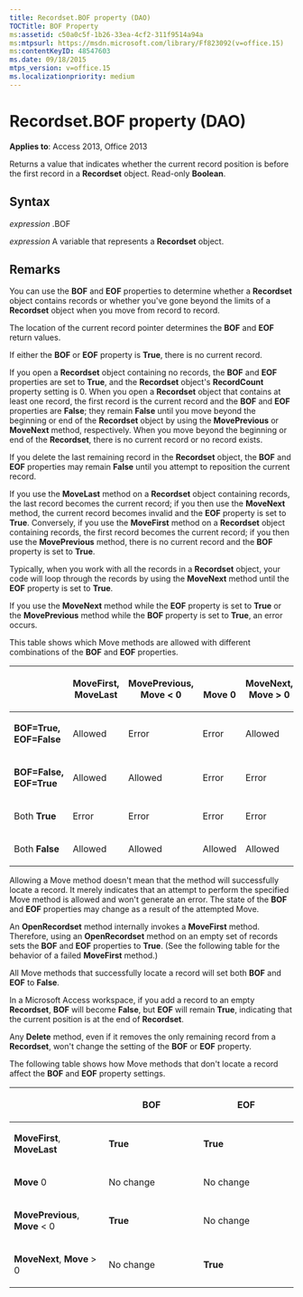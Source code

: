 ```yaml
---
title: Recordset.BOF property (DAO)
TOCTitle: BOF Property
ms:assetid: c50a0c5f-1b26-33ea-4cf2-311f9514a94a
ms:mtpsurl: https://msdn.microsoft.com/library/Ff823092(v=office.15)
ms:contentKeyID: 48547603
ms.date: 09/18/2015
mtps_version: v=office.15
ms.localizationpriority: medium
---
```


# Recordset.BOF property (DAO)


**Applies to**: Access 2013, Office 2013

Returns a value that indicates whether the current record position is before the first record in a **Recordset** object. Read-only **Boolean**.

## Syntax

*expression* .BOF

*expression* A variable that represents a **Recordset** object.

## Remarks

You can use the **BOF** and **EOF** properties to determine whether a **Recordset** object contains records or whether you've gone beyond the limits of a **Recordset** object when you move from record to record.

The location of the current record pointer determines the **BOF** and **EOF** return values.

If either the **BOF** or **EOF** property is **True**, there is no current record.

If you open a **Recordset** object containing no records, the **BOF** and **EOF** properties are set to **True**, and the **Recordset** object's **RecordCount** property setting is 0. When you open a **Recordset** object that contains at least one record, the first record is the current record and the **BOF** and **EOF** properties are **False**; they remain **False** until you move beyond the beginning or end of the **Recordset** object by using the **MovePrevious** or **MoveNext** method, respectively. When you move beyond the beginning or end of the **Recordset**, there is no current record or no record exists.

If you delete the last remaining record in the **Recordset** object, the **BOF** and **EOF** properties may remain **False** until you attempt to reposition the current record.

If you use the **MoveLast** method on a **Recordset** object containing records, the last record becomes the current record; if you then use the **MoveNext** method, the current record becomes invalid and the **EOF** property is set to **True**. Conversely, if you use the **MoveFirst** method on a **Recordset** object containing records, the first record becomes the current record; if you then use the **MovePrevious** method, there is no current record and the **BOF** property is set to **True**.

Typically, when you work with all the records in a **Recordset** object, your code will loop through the records by using the **MoveNext** method until the **EOF** property is set to **True**.

If you use the **MoveNext** method while the **EOF** property is set to **True** or the **MovePrevious** method while the **BOF** property is set to **True**, an error occurs.

This table shows which Move methods are allowed with different combinations of the **BOF** and **EOF** properties.

<table>
<colgroup>
<col style="width: 20%" />
<col style="width: 20%" />
<col style="width: 20%" />
<col style="width: 20%" />
<col style="width: 20%" />
</colgroup>
<thead>
<tr class="header">
<th><p></p></th>
<th><p>MoveFirst,<br />
MoveLast</p></th>
<th><p>MovePrevious,<br />
Move &lt; 0</p></th>
<th><p><br />
Move 0</p></th>
<th><p>MoveNext,<br />
Move &gt; 0</p></th>
</tr>
</thead>
<tbody>
<tr class="odd">
<td><p><strong>BOF=True,</strong><br />
<strong>EOF=False</strong></p></td>
<td><p>Allowed</p></td>
<td><p>Error</p></td>
<td><p>Error</p></td>
<td><p>Allowed</p></td>
</tr>
<tr class="even">
<td><p><strong>BOF=False,</strong><br />
<strong>EOF=True</strong></p></td>
<td><p>Allowed</p></td>
<td><p>Allowed</p></td>
<td><p>Error</p></td>
<td><p>Error</p></td>
</tr>
<tr class="odd">
<td><p>Both <strong>True</strong></p></td>
<td><p>Error</p></td>
<td><p>Error</p></td>
<td><p>Error</p></td>
<td><p>Error</p></td>
</tr>
<tr class="even">
<td><p>Both <strong>False</strong></p></td>
<td><p>Allowed</p></td>
<td><p>Allowed</p></td>
<td><p>Allowed</p></td>
<td><p>Allowed</p></td>
</tr>
</tbody>
</table>


Allowing a Move method doesn't mean that the method will successfully locate a record. It merely indicates that an attempt to perform the specified Move method is allowed and won't generate an error. The state of the **BOF** and **EOF** properties may change as a result of the attempted Move.

An **OpenRecordset** method internally invokes a **MoveFirst** method. Therefore, using an **OpenRecordset** method on an empty set of records sets the **BOF** and **EOF** properties to **True**. (See the following table for the behavior of a failed **MoveFirst** method.)

All Move methods that successfully locate a record will set both **BOF** and **EOF** to **False**.

In a Microsoft Access workspace, if you add a record to an empty **Recordset**, **BOF** will become **False**, but **EOF** will remain **True**, indicating that the current position is at the end of **Recordset**.

Any **Delete** method, even if it removes the only remaining record from a **Recordset**, won't change the setting of the **BOF** or **EOF** property.

The following table shows how Move methods that don't locate a record affect the **BOF** and **EOF** property settings.

<table>
<colgroup>
<col style="width: 33%" />
<col style="width: 33%" />
<col style="width: 33%" />
</colgroup>
<thead>
<tr class="header">
<th><p></p></th>
<th><p>BOF</p></th>
<th><p>EOF</p></th>
</tr>
</thead>
<tbody>
<tr class="odd">
<td><p><strong>MoveFirst</strong>, <strong>MoveLast</strong></p></td>
<td><p><strong>True</strong></p></td>
<td><p><strong>True</strong></p></td>
</tr>
<tr class="even">
<td><p><strong>Move</strong> 0</p></td>
<td><p>No change</p></td>
<td><p>No change</p></td>
</tr>
<tr class="odd">
<td><p><strong>MovePrevious</strong>, <strong>Move</strong> &lt; 0</p></td>
<td><p><strong>True</strong></p></td>
<td><p>No change</p></td>
</tr>
<tr class="even">
<td><p><strong>MoveNext</strong>, <strong>Move</strong> &gt; 0</p></td>
<td><p>No change</p></td>
<td><p><strong>True</strong></p></td>
</tr>
</tbody>
</table>

